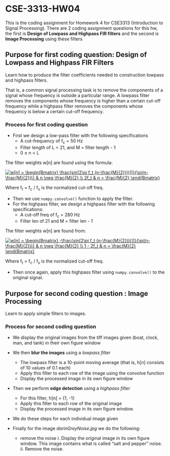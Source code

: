 # CSE-3313-HW04
This is the coding assignment for Homework 4 for CSE3313 (Introduction to Signal Processing).
There are 2 coding assignment questions for this hw, the first is **Design of Lowpass and Highpass FIR filters** and the second is **Image Processing** using these filters

## Purpose for first coding question: Design of Lowpass and Highpass FIR Filters
Learn how to produce the filter coefficients needed to construction lowpass and
highpass filters.

That is, a common signal processing task is to remove the components of a signal whose frequency
is outside a particular range. A lowpass filter removes the components whose frequency is
higher than a certain cut-off frequency while a highpass filter removes the components whose
frequency is below a certain cut-off frequency.

### Process for first coding question
* First we design a low-pass filter with the following specifications
  - A cut-frequency of f<sub>c</sub> = 50 Hz
  - Filter length of L = 21, and M = filter length - 1
  - 0 ≤ n < L
  
The filter weights w[n] are found using the formula:  

<a href="https://www.codecogs.com/eqnedit.php?latex=w[n]&space;=&space;\begin{Bmatrix}&space;\frac{sin[2\pi&space;f_t&space;(n-\frac{M}{2})))]]}{\pi(n-\frac{M}{2}))}&space;&&space;n&space;\neq&space;\frac{M}{2}&space;\\&space;2f_t&space;&&space;n&space;=&space;\frac{M}{2}&space;\end{Bmatrix}" target="_blank"><img src="https://latex.codecogs.com/gif.latex?w[n]&space;=&space;\begin{Bmatrix}&space;\frac{sin[2\pi&space;f_t&space;(n-\frac{M}{2})))]]}{\pi(n-\frac{M}{2}))}&space;&&space;n&space;\neq&space;\frac{M}{2}&space;\\&space;2f_t&space;&&space;n&space;=&space;\frac{M}{2}&space;\end{Bmatrix}" title="w[n] = \begin{Bmatrix} \frac{sin[2\pi f_t (n-\frac{M}{2})))]]}{\pi(n-\frac{M}{2}))} & n \neq \frac{M}{2} \\ 2f_t & n = \frac{M}{2} \end{Bmatrix}" /></a>  

Where f<sub>t</sub> = f<sub>c</sub> / f<sub>s</sub> is the normalized cut-off freq.

* Then we use `numpy.convolve()` function to apply the filter.
* For the highpass filter, we design a highpass filter with the following specifications:
  - A cut-off freq of f<sub>c</sub> = 280 Hz
  - Filter len of 21 and M = filter len - 1
  
The filter weights w[n] are found from:  

<a href="https://www.codecogs.com/eqnedit.php?latex=w[n]&space;=&space;\begin{Bmatrix}&space;-\frac{sin[2\pi&space;f_t&space;(n-\frac{M}{2})))]]}{\pi(n-\frac{M}{2}))}&space;&&space;n&space;\neq&space;\frac{M}{2}&space;\\&space;1&space;-&space;2f_t&space;&&space;n&space;=&space;\frac{M}{2}&space;\end{Bmatrix}" target="_blank"><img src="https://latex.codecogs.com/gif.latex?w[n]&space;=&space;\begin{Bmatrix}&space;-\frac{sin[2\pi&space;f_t&space;(n-\frac{M}{2})))]]}{\pi(n-\frac{M}{2}))}&space;&&space;n&space;\neq&space;\frac{M}{2}&space;\\&space;1&space;-&space;2f_t&space;&&space;n&space;=&space;\frac{M}{2}&space;\end{Bmatrix}" title="w[n] = \begin{Bmatrix} -\frac{sin[2\pi f_t (n-\frac{M}{2})))]]}{\pi(n-\frac{M}{2}))} & n \neq \frac{M}{2} \\ 1 - 2f_t & n = \frac{M}{2} \end{Bmatrix}" /></a>   


Where f<sub>t</sub> = f<sub>c</sub> / f<sub>s</sub> is the normalized cut-off freq.  

* Then once again, apply this highpass filter using `numpy.convolve()` to the original signal.

## Purpose for second coding question : Image Processing
 Learn to apply simple filters to images.

### Process for second coding question
* We display the original images from the tiff images given (boat, clock, man, and tank) in their own figure window
* We then **blur the images** using a *lowpass filter*
  - The lowpass filter is a 10-point moving average (that is, h[n] consists of 10 values of 0.1 each)
  - Apply this filter to each row of the image using the convolve function 
  - Display the processed image in its own figure window
  
* Then we perform **edge detection** using a *highpass filter*
  - For this filter, h[n] = {1, -1}
  - Apply this filter to each row of the original image
  - Display the processed image in its own figure window.
  
* We do these steps for each individual image given

* Finally for the image *darinGreyNoise.jpg* we do the following:
  - remove the noise
    i. Display the original image in its own figure window. This image contains what is called “salt and pepper” noise.
    ii. Remove the noise.

